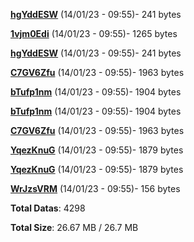 [**hgYddESW**](/data/hgYddESW.txt) (14/01/23 - 09:55)- 241 bytes

[**1vjm0Edi**](/data/1vjm0Edi.txt) (14/01/23 - 09:55)- 1265 bytes

[**hgYddESW**](/data/hgYddESW.txt) (14/01/23 - 09:55)- 241 bytes

[**C7GV6Zfu**](/data/C7GV6Zfu.txt) (14/01/23 - 09:55)- 1963 bytes

[**bTufp1nm**](/data/bTufp1nm.txt) (14/01/23 - 09:55)- 1904 bytes

[**bTufp1nm**](/data/bTufp1nm.txt) (14/01/23 - 09:55)- 1904 bytes

[**C7GV6Zfu**](/data/C7GV6Zfu.txt) (14/01/23 - 09:55)- 1963 bytes

[**YqezKnuG**](/data/YqezKnuG.txt) (14/01/23 - 09:55)- 1879 bytes

[**YqezKnuG**](/data/YqezKnuG.txt) (14/01/23 - 09:55)- 1879 bytes

[**WrJzsVRM**](/data/WrJzsVRM.txt) (14/01/23 - 09:55)- 156 bytes

**Total Datas**: 4298

**Total Size**: 26.67 MB / 26.7 MB
